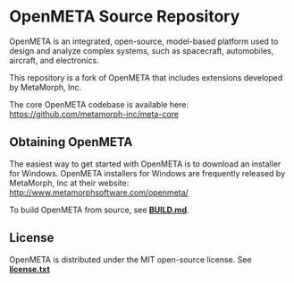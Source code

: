 # OpenMETA Source Repository #
OpenMETA is an integrated, open-source, model-based platform used to design and analyze complex systems, such as spacecraft, automobiles, aircraft, and electronics.

This repository is a fork of OpenMETA that includes extensions developed by MetaMorph, Inc.

The core OpenMETA codebase is available here:
https://github.com/metamorph-inc/meta-core

## Obtaining OpenMETA
The easiest way to get started with OpenMETA is to download an installer for Windows. OpenMETA installers for Windows are frequently released by MetaMorph, Inc at their website:
http://www.metamorphsoftware.com/openmeta/

To build OpenMETA from source, see **[BUILD.md](BUILD.md)**.

## License
OpenMETA is distributed under the MIT open-source license. See **[license.txt](license.txt)**
